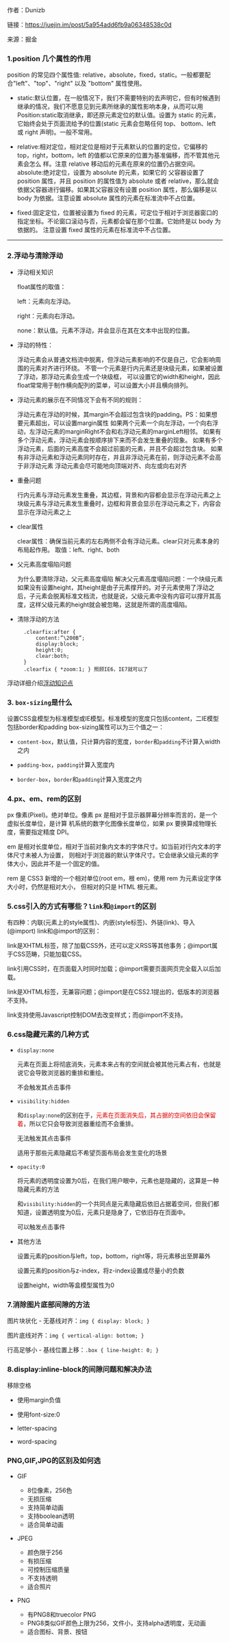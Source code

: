 作者：Dunizb

链接：https://juejin.im/post/5a954add6fb9a06348538c0d

来源：掘金
### 1.position 几个属性的作用

position 的常见四个属性值: relative，absolute，fixed，static。一般都要配合"left"、"top"、"right" 以及 "bottom" 属性使用。

* static:默认位置，在一般情况下，我们不需要特别的去声明它，但有时候遇到继承的情况，我们不愿意见到元素所继承的属性影响本身，从而可以用Position:static取消继承，即还原元素定位的默认值。设置为 static 的元素，它始终会处于页面流给予的位置(static 元素会忽略任何 top、 bottom、left 或 right 声明)。一般不常用。

* relative:相对定位，相对定位是相对于元素默认的位置的定位，它偏移的 top，right，bottom，left 的值都以它原来的位置为基准偏移，而不管其他元素会怎么 样。注意 relative 移动后的元素在原来的位置仍占据空间。
absolute:绝对定位，设置为 absolute 的元素，如果它的 父容器设置了 position 属性，并且 position 的属性值为 absolute 或者 relative，那么就会依据父容器进行偏移。如果其父容器没有设置 position 属性，那么偏移是以 body 为依据。注意设置 absolute 属性的元素在标准流中不占位置。

* fixed:固定定位，位置被设置为 fixed 的元素，可定位于相对于浏览器窗口的指定坐标。不论窗口滚动与否，元素都会留在那个位置。它始终是以 body 为依据的。 注意设置 fixed 属性的元素在标准流中不占位置。

----
### 2.浮动与清除浮动

* 浮动相关知识

    float属性的取值：

     left：元素向左浮动。
     
     right：元素向右浮动。

    none：默认值。元素不浮动，并会显示在其在文本中出现的位置。

* 浮动的特性：

   浮动元素会从普通文档流中脱离，但浮动元素影响的不仅是自己，它会影响周围的元素对齐进行环绕。
   不管一个元素是行内元素还是块级元素，如果被设置了浮动，那浮动元素会生成一个块级框，
   可以设置它的width和height，因此float常常用于制作横向配列的菜单，可以设置大小并且横向排列。

* 浮动元素的展示在不同情况下会有不同的规则：

   浮动元素在浮动的时候，其margin不会超过包含块的padding。PS：如果想要元素超出，可以设置margin属性
如果两个元素一个向左浮动，一个向右浮动，左浮动元素的marginRight不会和右浮动元素的marginLeft相邻。
如果有多个浮动元素，浮动元素会按顺序排下来而不会发生重叠的现象。
如果有多个浮动元素，后面的元素高度不会超过前面的元素，并且不会超过包含块。
如果有非浮动元素和浮动元素同时存在，并且非浮动元素在前，则浮动元素不会高于非浮动元素
浮动元素会尽可能地向顶端对齐、向左或向右对齐

* 重叠问题

  行内元素与浮动元素发生重叠，其边框，背景和内容都会显示在浮动元素之上
块级元素与浮动元素发生重叠时，边框和背景会显示在浮动元素之下，内容会显示在浮动元素之上

* clear属性

  clear属性：确保当前元素的左右两侧不会有浮动元素。clear只对元素本身的布局起作用。
取值：left、right、both

* 父元素高度塌陷问题

  为什么要清除浮动，父元素高度塌陷
解决父元素高度塌陷问题：一个块级元素如果没有设置height，其height是由子元素撑开的。对子元素使用了浮动之后，子元素会脱离标准文档流，也就是说，父级元素中没有内容可以撑开其高度，这样父级元素的height就会被忽略，这就是所谓的高度塌陷。

* 清除浮动的方法

        .clearfix:after {
            content:”\200B”; 
            display:block; 
            height:0; 
            clear:both;
        }
        .clearfix { *zoom:1; } 照顾IE6，IE7就可以了
        
浮动详细介绍[浮动知识点](https://juejin.im/post/5a954add6fb9a06348538c0d)  
     
### 3. `box-sizing`是什么
设置CSS盒模型为标准模型或IE模型。标准模型的宽度只包括content，二IE模型包括border和padding
box-sizing属性可以为三个值之一：

* `content-box`，默认值，只计算内容的宽度，`border`和`padding`不计算入width之内

* `padding-box`，`padding`计算入宽度内

* `border-box`，`border`和`padding`计算入宽度之内

### 4.px、em、rem的区别

px 像素(Pixel)。绝对单位。像素 px 是相对于显示器屏幕分辨率而言的，是一个虚拟长度单位，是计算 机系统的数字化图像长度单位，如果 px 要换算成物理长度，需要指定精度 DPI。

em 是相对长度单位，相对于当前对象内文本的字体尺寸。如当前对行内文本的字体尺寸未被人为设置， 则相对于浏览器的默认字体尺寸。它会继承父级元素的字体大小，因此并不是一个固定的值。

rem 是 CSS3 新增的一个相对单位(root em，根 em)，使用 rem 为元素设定字体大小时，仍然是相对大小， 但相对的只是 HTML 根元素。

### 5.css引入的方式有哪些？`link`和`@import`的区别

有四种：内联(元素上的style属性)、内嵌(style标签)、外链(link)、导入(@import)
link和@import的区别：

link是XHTML标签，除了加载CSS外，还可以定义RSS等其他事务；@import属于CSS范畴，只能加载CSS。

link引用CSS时，在页面载入时同时加载；@import需要页面网页完全载入以后加载。

link是XHTML标签，无兼容问题；@import是在CSS2.1提出的，低版本的浏览器不支持。

link支持使用Javascript控制DOM去改变样式；而@import不支持。

### 6.css隐藏元素的几种方式

* `display:none`
 
  元素在页面上将彻底消失，元素本来占有的空间就会被其他元素占有，也就是说它会导致浏览器的重排和重绘。
  
  不会触发其点击事件
  
* `visibility:hidden`

  和`display:none`的区别在于，<font color="#dd0000">元素在页面消失后，其占据的空间依旧会保留着</font>，所以它只会导致浏览器重绘而不会重排。
  
  无法触发其点击事件
  
  适用于那些元素隐藏后不希望页面布局会发生变化的场景

* `opacity:0`  
  
  将元素的透明度设置为0后，在我们用户眼中，元素也是隐藏的，这算是一种隐藏元素的方法
  
  和`visibility:hidden`的一个共同点是元素隐藏后依旧占据着空间，但我们都知道，设置透明度为0后，元素只是隐身了，它依旧存在页面中。
  
  可以触发点击事件
  
* 其他方法
  
  设置元素的position与left，top，bottom，right等，将元素移出至屏幕外
  
  设置元素的position与z-index，将z-index设置成尽量小的负数
  
  设置height，width等盒模型属性为0

### 7.消除图片底部间隙的方法

  图片块状化 - 无基线对齐：`img { display: block; }`
  
  图片底线对齐：`img { vertical-align: bottom; }`
  
  行高足够小 - 基线位置上移：`.box { line-height: 0; }`

### 8.display:inline-block的间隙问题和解决办法

  移除空格
  
  * 使用margin负值
  
  * 使用font-size:0
  
  * letter-spacing
  
  * word-spacing
  
### PNG,GIF,JPG的区别及如何选

  * GIF
  
     * 8位像素，256色
     * 无损压缩
     * 支持简单动画
     * 支持boolean透明
     * 适合简单动画
    
  * JPEG
  
      * 颜色限于256
      * 有损压缩
      * 可控制压缩质量
      * 不支持透明
      * 适合照片
      
  * PNG
      * 有PNG8和truecolor PNG
      * PNG8类似GIF颜色上限为256，文件小，支持alpha透明度，无动画
      * 适合图标、背景、按钮

  
